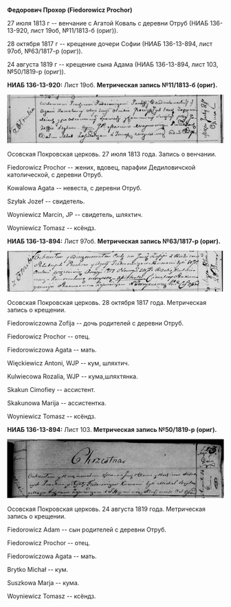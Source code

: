 **Федорович Прохор (Fiedorowicz Prochor)**

27 июля 1813 г -- венчание с Агатой Коваль с деревни Отруб (НИАБ
136-13-920, лист 19об, №11/1813-б (ориг)).

28 октября 1817 г -- крещение дочери Софии (НИАБ 136-13-894, лист 97об,
№63/1817-р (ориг)).

24 августа 1819 г -- крещение сына Адама (НИАБ 136-13-894, лист 103,
№50/1819-р (ориг)).

**НИАБ 136-13-920:** Лист 19об. **Метрическая запись №11/1813-б
(ориг).**

![](./media/89c2667b1c94223ab997757be1240f390168b4de.png)

Осовская Покровская церковь. 27 июля 1813 года. Запись о венчании.

Fiedorowicz Prochor -- жених, вдовец, парафии Дедиловичской
католической, с деревни Отруб.

Kowalowa Agata -- невеста, с деревни Отруб.

Szyłak Jozef -- свидетель.

Woyniewicz Marcin, JP -- свидетель, шляхтич.

Woyniewicz Tomasz -- ксёндз.

**НИАБ 136-13-894:** Лист 97об. **Метрическая запись №63/1817-р
(ориг).**

![](./media/dda0188085f1709afa29d0ea45b72a764354fdb0.png)

Осовская Покровская церковь. 28 октября 1817 года. Метрическая запись о
крещении.

Fiedorowiczowna Zofija -- дочь родителей с деревни Отруб.

Fiedorowicz Prochor -- отец.

Fiedorowiczowa Agata -- мать.

Więckiewicz Antoni, WJP -- кум, шляхтич.

Kulwiecowa Rozalia, WJP -- кума,шляхтянка.

Skakun Cimofiey -- ассистент.

Skakunowa Marija -- ассистентка.

Woyniewicz Tomasz -- ксёндз.

**НИАБ 136-13-894:** Лист 103. **Метрическая запись №50/1819-р (ориг).**

![](./media/ca3be7873daf6aa8f386fef2e50a6cbedc19dace.png)

Осовская Покровская церковь. 24 августа 1819 года. Метрическая запись о
крещении.

Fiedorowicz Adam -- сын родителей с деревни Отруб.

Fiedorowicz Prochor -- отец.

Fiedorowiczowa Agata -- мать.

Brytko Michał -- кум.

Suszkowa Marja -- кума.

Woyniewicz Tomasz -- ксёндз.
